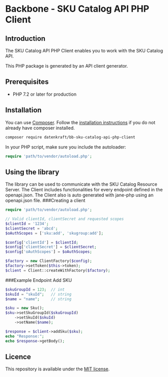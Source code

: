 # Backbone - SKU Catalog API PHP Client

## Introduction

The SKU Catalog API PHP Client enables you to work with the SKU Catalog API.

This PHP package is generated by an API client generator.

## Prerequisites

- PHP 7.2 or later for production

## Installation

You can use [Composer](https://getcomposer.org/). Follow the [installation instructions](https://getcomposer.org/doc/00-intro.md) if you do not already have composer installed.

~~~~ bash
composer require datenkraft/bb-sku-catalog-api-php-client
~~~~

In your PHP script, make sure you include the autoloader:

~~~~ php
require 'path/to/vendor/autoload.php';
~~~~

## Using the library
The library can be used to communicate with the SKU Catalog Resource Server.
The Client includes functionalities for every endpoint defined in the openapi.json.
The Client also is auto generated with jane-php using an openapi.json file.
###Creating a client
~~~~ php
require 'path/to/vendor/autoload.php';

// Valid clientId, clientSecret and requested scopes
$clientId = '1234';
$clientSecret = 'abcd';
$oAuthScopes = ['sku:add', 'skugroup:add'];

$config['clientId'] = $clientId;
$config['clientSecret'] = $clientSecret;
$config['oAuthScopes'] = $oAuthScopes;

$factory = new ClientFactory($config);
$factory->setToken($this->token);
$client = Client::createWithFactory($factory);
~~~~

###Example Endpoint Add SKU
~~~~ php
$skuGroupId = 123;  // int
$skuId = "skuId";   // string 
$name = "name";     // string

$sku = new Sku();
$sku->setSkuGroupId($skuGroupId)
    ->setSkuId($skuId)
    ->setName($name);

$response = $client->addSku($sku);
echo "Response:";
echo $response->getBody();
~~~~

## Licence
This repository is available under the [MIT license](https://opensource.org/licenses/MIT).
